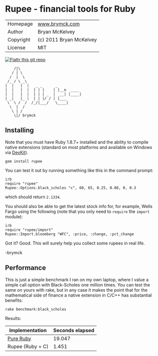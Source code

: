 Rupee - financial tools for Ruby
================================

<table>
  <tr>
    <td>Homepage</td>
    <td><a href="http://www.brymck.com">www.brymck.com</a></td>
  </tr>
  <tr>
    <td>Author</td>
    <td>Bryan McKelvey</td>
  </tr>
  <tr>
    <td>Copyright</td>
    <td>(c) 2011 Bryan McKelvey</td>
  </tr>
  <tr>
    <td>License</td>
    <td>MIT</td>
  </tr>
</table>

[![Flattr this git repo](http://api.flattr.com/button/flattr-badge-large.png)](https://flattr.com/submit/auto?user_id=brymck&url=https://github.com/brymck/rupee&title=rupee&language=en_GB&tags=github&category=software)

        /|\
       / | \
      /  |  \
     /_ / \ _\  
    |  |   |  |   _ _      _
    |  |   |  |  | | |    | |__o  ____
    |  |   |  |  | | | _  |  __| |____|
    | _|   |_ |  | | |/ / | |___
     \  \ /  /  /_/|___/   \____|
      \  |  /
       \ | /
        \|/ brymck

Installing
----------

Note that you must have Ruby 1.8.7+ installed and the ability to compile native
extensions (standard on most platforms and available on Windows via
[DevKit](http://rubyinstaller.org/downloads/)).

    gem install rupee

You can test it out by running something like this in the command prompt:

    irb
    require "rupee"
    Rupee::Options.black_scholes "c", 60, 65, 0.25, 0.08, 0, 0.3

which should return `2.1334`.

You should also be able to get the latest stock info for, for example, Wells
Fargo using the following (note that you only need to `require` the `import`
module):

    irb
    require "rupee/import"
    Rupee::Import.bloomberg "WFC", :price, :change, :pct_change

Got it? Good. This will surely help you collect some rupees in real life.

-brymck

Performance
----------

This is just a simple benchmark I ran on my own laptop, where I value a simple
call option with Black-Scholes one million times. You can test the same on
yours with rake, but in any case it makes the point that for the mathematical
side of finance a native extension in C/C++ has substantial benefits:

    rake benchmark:black_scholes

Results:

<table>
  <thead>
    <tr>
      <th>Implementation</th>
      <th>Seconds elapsed</th>
    </tr>
  </thead>
  <tbody>
    <tr>
      <td><a href="http://www.espenhaug.com/black_scholes.html">Pure Ruby</a></td>
      <td>19.047</td>
    </tr>
    <tr>
      <td>Rupee (Ruby + C)</td>
      <td>1.451</td>
    </tr>
  </tbody>
</table>
